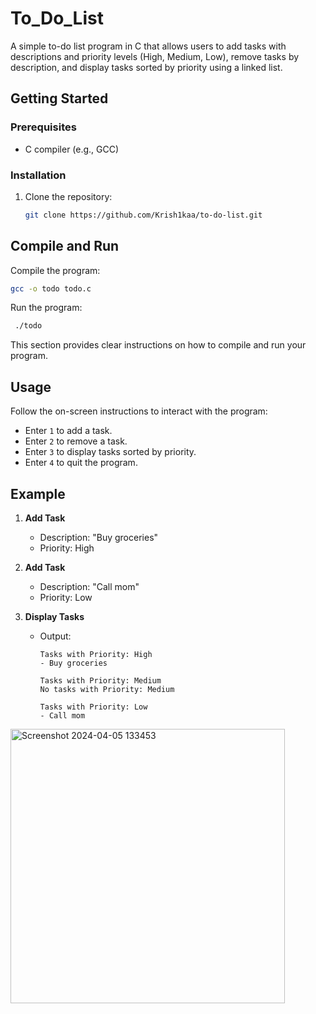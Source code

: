 # To_Do_List


A simple to-do list program in C that allows users to add tasks with descriptions and priority levels (High, Medium, Low), remove tasks by description, and display tasks sorted by priority using a linked list.

## Getting Started

### Prerequisites

- C compiler (e.g., GCC)

### Installation

1. Clone the repository:
   ```sh
   git clone https://github.com/Krish1kaa/to-do-list.git
## Compile and Run

Compile the program: 
```sh
gcc -o todo todo.c
```
Run the program:
```sh
 ./todo
```
This section provides clear instructions on how to compile and run your program.
## Usage

Follow the on-screen instructions to interact with the program:

- Enter `1` to add a task.
- Enter `2` to remove a task.
- Enter `3` to display tasks sorted by priority.
- Enter `4` to quit the program.

## Example

1. **Add Task**
   - Description: "Buy groceries"
   - Priority: High

2. **Add Task**
   - Description: "Call mom"
   - Priority: Low

3. **Display Tasks**
   - Output:
     ```
     Tasks with Priority: High
     - Buy groceries

     Tasks with Priority: Medium
     No tasks with Priority: Medium

     Tasks with Priority: Low
     - Call mom
     ```
<img width="439" alt="Screenshot 2024-04-05 133453" src="https://github.com/Krish1kaa/To_Do_List/assets/150791638/2f69b0db-3c8e-4f3c-886d-b6ac78c5d77e">




